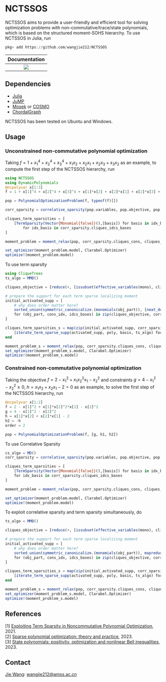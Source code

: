 # NCTSSOS
NCTSSOS aims to provide a user-friendly and efficient tool for solving optimization problems with non-commutative/trace/state polynomials, which is based on the structured moment-SOHS hierarchy. To use NCTSSOS in Julia, run
```Julia
pkg> add https://github.com/wangjie212/NCTSSOS
 ```

 | **Documentation** |
 |:-----------------:|
 | [![](https://img.shields.io/badge/docs-latest-blue.svg)](https://wangjie212.github.io/NCTSSOS/dev) |

## Dependencies
- [Julia](https://julialang.org/)
- [JuMP](https://github.com/jump-dev/JuMP.jl)
- [Mosek](https://www.mosek.com/) or [COSMO](https://github.com/oxfordcontrol/COSMO.jl)
- [ChordalGraph](https://github.com/wangjie212/ChordalGraph)

NCTSSOS has been tested on Ubuntu and Windows.

## Usage
### Unconstrained non-commutative polynomial optimization
Taking $f=1+x_1^4+x_2^4+x_3^4+x_1x_2+x_2x_1+x_2x_3+x_3x_2$ as an example, to compute the first step of the NCTSSOS hierarchy, run

```Julia
using NCTSSOS
using DynamicPolynomials
@ncpolyvar x[1:3]
f = 1 + x[1]^4 + x[2]^4 + x[3]^4 + x[1]*x[2] + x[2]*x[1] + x[2]*x[3] + x[3]*x[2]

pop = PolynomialOptimizationProblem(f, typeof(f)[])

corr_sparsity = correlative_sparsity(pop.variables, pop.objective, pop.constraints, order, nothing)

cliques_term_sparsities = [
    [TermSparsity(Vector{Monomial{false}}(),[basis]) for basis in idx_basis]
        for idx_basis in corr_sparsity.cliques_idcs_bases
]

moment_problem = moment_relax(pop, corr_sparsity.cliques_cons, cliques_term_sparsities)

set_optimizer(moment_problem.model, Clarabel.Optimizer)
optimize!(moment_problem.model)
```

To use term sparsity 

```Julia
using CliqueTrees
ts_algo = MMD()

cliques_objective = [reduce(+, [issubset(effective_variables(mono), clique) ? coef * mono : zero(mono) for (coef, mono) in zip(coefficients(pop.objective), monomials(pop.objective))]) for clique in corr_sparsity.cliques]

# prepare the support for each term sparse localizing moment
initial_activated_supp = [
    # why does order matter here?
    sorted_union(symmetric_canonicalize.(monomials(obj_part)), [neat_dot(b, b) for b in idcs_bases[1]])
    for (obj_part, cons_idx, idcs_bases) in zip(cliques_objective, corr_sparsity.cliques_cons, corr_sparsity.cliques_idcs_bases)
]

cliques_term_sparsities_s = map(zip(initial_activated_supp, corr_sparsity.cliques_cons, corr_sparsity.cliques_idcs_bases)) do (activated_supp, cons_idx, idcs_bases)
    [iterate_term_sparse_supp(activated_supp, poly, basis, ts_algo) for (poly, basis) in zip([one(pop.objective); pop.constraints[cons_idx]], idcs_bases)]
end

moment_problem_s = moment_relax(pop, corr_sparsity.cliques_cons, cliques_term_sparsities_s)
set_optimizer(moment_problem_s.model, Clarabel.Optimizer)
optimize!(moment_problem_s.model)
```

### Constrained non-commutative polynomial optimization
Taking the objective $f=2-x_1^2+x_1x_2^2x_1-x_2^2$ and constraints $g=4-x_1^2-x_2^2\ge0$, $h=x_1x_2+x_2x_1-2=0$ as an example, to solve the first step of the NCTSSOS hierarchy, run

```Julia
@ncpolyvar x[1:2]
f = 2 - x[1]^2 + x[1]*x[2]^2*x[1] - x[2]^2
g = 4 - x[1]^2 - x[2]^2
h = x[1]*x[2] + x[2]*x[1] - 2
h2 = -h
order = 2

pop = PolynomialOptimizationProblem(f, [g, h1, h2])
```

To use Correlative Sparsity

```Julia
cs_algo = MD()
corr_sparsity = correlative_sparsity(pop.variables, pop.objective, pop.constraints, order, cs_algo)

cliques_term_sparsities = [
    [TermSparsity(Vector{Monomial{false}}(),[basis]) for basis in idx_basis]
    for idx_basis in corr_sparsity.cliques_idcs_bases
]

moment_problem = moment_relax(pop, corr_sparsity.cliques_cons, cliques_term_sparsities)

set_optimizer(moment_problem.model, Clarabel.Optimizer)
optimize!(moment_problem.model)
```

To exploit correlative sparsity and term sparsity simultaneously, do

```Julia
ts_algo = MMD()

cliques_objective = [reduce(+, [issubset(effective_variables(mono), clique) ? coef * mono : zero(mono) for (coef, mono) in zip(coefficients(pop.objective), monomials(pop.objective))]) for clique in corr_sparsity.cliques]

# prepare the support for each term sparse localizing moment
initial_activated_supp = [
    # why does order matter here?
    sorted_union(symmetric_canonicalize.(monomials(obj_part)), mapreduce(a -> monomials(a), vcat, pop.constraints[cons_idx]), [neat_dot(b, b) for b in idcs_bases[1]])
    for (obj_part, cons_idx, idcs_bases) in zip(cliques_objective, corr_sparsity.cliques_cons, corr_sparsity.cliques_idcs_bases)
]

cliques_term_sparsities_s = map(zip(initial_activated_supp, corr_sparsity.cliques_cons, corr_sparsity.cliques_idcs_bases)) do (activated_supp, cons_idx, idcs_bases)
    [iterate_term_sparse_supp(activated_supp, poly, basis, ts_algo) for (poly, basis) in zip([one(pop.objective); pop.constraints[cons_idx]], idcs_bases)]
end

moment_problem_s = moment_relax(pop, corr_sparsity.cliques_cons, cliques_term_sparsities_s)
set_optimizer(moment_problem_s.model, Clarabel.Optimizer)
optimize!(moment_problem_s.model)
```

## References
[1] [Exploiting Term Sparsity in Noncommutative Polynomial Optimization](https://arxiv.org/abs/2010.06956), 2021.  
[2] [Sparse polynomial optimization: theory and practice](https://arxiv.org/abs/2208.11158), 2023.  
[3] [State polynomials: positivity, optimization and nonlinear Bell inequalities](https://arxiv.org/abs/2301.12513), 2023. 

## Contact
[Jie Wang](https://wangjie212.github.io/jiewang/): wangjie212@amss.ac.cn
